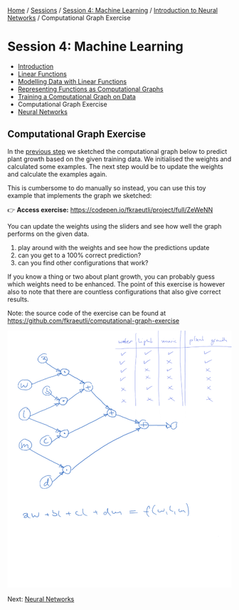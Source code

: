 [Home](../../../README.md) / [Sessions](../../README.md) / [Session 4: Machine Learning](../README.md) / [Introduction to Neural Networks](notes_introduction_to_neural_networks.md) / Computational Graph Exercise

# Session 4: Machine Learning

* [Introduction](notes_0_introduction_to_neural_networks.md)
* [Linear Functions](notes_1_linear_functions.md)
* [Modelling Data with Linear Functions](notes_2_modelling_data_with_linear_functions.md)
* [Representing Functions as Computational Graphs](notes_3_functions_as_computational_graphs.md)
* [Training a Computational Graph on Data](notes_4_training_a_computational_graph.md)
* Computational Graph Exercise
* [Neural Networks](notes_5_neural_networks.md)

## Computational Graph Exercise

In the [previous step](notes_4_training_a_computational_graph.md) we sketched the computational graph below to predict plant growth based on the given training data. We initialised the weights and calculated some examples. The next step would be to update the weights and calculate the examples again.

This is cumbersome to do manually so instead, you can use this toy example that implements the graph we sketched:

:point_right: **Access exercise:** https://codepen.io/fkraeutli/project/full/ZeWeNN

You can update the weights using the sliders and see how well the graph performs on the given data.

1) play around with the weights and see how the predictions update
2) can you get to a 100% correct prediction?
3) can you find other configurations that work?

If you know a thing or two about plant growth, you can probably guess which weights need to be enhanced. The point of this exercise is however also to note that there are countless configurations that also give correct results.

Note: the source code of the exercise can be found at https://github.com/fkraeutli/computational-graph-exercise

![](sketches/05-04.png)

Next: [Neural Networks](notes_5_neural_networks.md)